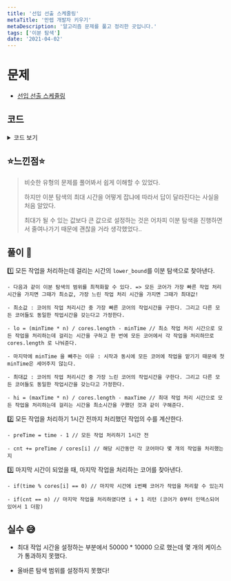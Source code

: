 ```yaml
---
title: '선입 선출 스케줄링'
metaTitle: '만렙 개발자 키우기'
metaDescription: '알고리즘 문제를 풀고 정리한 곳입니다.'
tags: ['이분 탐색']
date: '2021-04-02'
---
```


# 문제
- [선입 선출 스케줄링](https://programmers.co.kr/learn/courses/30/lessons/12920?language=java)

## 코드

<details><summary> 코드 보기 </summary>

``` java
class Solution {
    static int cores[], n;
    public int solution(int N, int[] Cores) {
        cores = Cores;
        n = N;

        // 시작부터 모든 코어에 배치시킬 수 있는 경우
        if(n <= cores.length) return N;

        int answer = 0, time = 0;
        int minTime = 987654321, maxTime = 0;
        for (int core : Cores) {
            minTime = Math.min(minTime, core);
            maxTime = Math.max(maxTime, core);
        }

        // 이분탐색 범위 최적화.
        int lo = (minTime * n) / cores.length - minTime;
        int hi = (maxTime * n) / cores.length - maxTime;
        while(lo <= hi){

            // 모든 작업을 처리하는데 걸리는 lower_bound
            int mid = (lo + hi) / 2;
            if(check(mid)) {
                hi = mid - 1;
                time = mid;
            }
            else lo = mid + 1;
        }

        // 모든 작업을 처리하는데 걸리는 시간에서 1시간 전의 상황에 몇 개까지 처리했는지 계산
        int cnt = cores.length, preTime = time - 1;
        for(int core : cores)
            cnt += (preTime) / core;

        // 마지막 시간이 되었을 때 몇 번째 코어에서 작업이 완료되는지 확인.
        for(int i = 0; i < cores.length; ++i){
            if(time % cores[i] == 0)
                cnt += 1;
            if(cnt == n){
                answer = i+1;
                break;
            }
        }
        return answer;
    }
    public boolean check(int value){
        int cnt = 0;
        for(int core: cores){
            cnt += (value/core);
        }
        return cnt >= n - cores.length;
    }
}
```
</details>

## ⭐️느낀점⭐️
> 비슷한 유형의 문제를 풀어봐서 쉽게 이해할 수 있었다.
> 
> 하지만 이분 탐색의 최대 시간을 어떻게 잡냐에 따라서 답이 달라진다는 사실을 처음 알았다.
> 
> 최대가 될 수 있는 값보다 큰 값으로 설정하는 것은 어차피 이분 탐색을 진행하면서 줄여나가기 때문에 괜찮을 거라 생각했었다..

## 풀이 📣

1️⃣ 모든 작업을 처리하는데 걸리는 시간의 `lower_bound`를 이분 탐색으로 찾아낸다.

    - 다음과 같이 이분 탐색의 범위를 최적화할 수 있다. => 모든 코어가 가장 빠른 작업 처리 시간을 가지면 그때가 최소값, 가장 느린 작업 처리 시간을 가지면 그때가 최대값!

    - 최소값 : 코어의 작업 처리시간 중 가장 빠른 코어의 작업시간을 구한다. 그리고 다른 모든 코어들도 동일한 작업시간을 갖는다고 가정한다.

    - lo = (minTime * n) / cores.length - minTime // 최소 작업 처리 시간으로 모든 작업을 처리하는데 걸리는 시간을 구하고 한 번에 모든 코어에서 각 작업을 처리하므로 cores.length 로 나눠준다.

    - 마지막에 minTime 을 빼주는 이유 : 시작과 동시에 모든 코어에 작업을 맡기기 때문에 첫 minTime은 세어주지 않는다.

    - 최대값 : 코어의 작업 처리시간 중 가장 느린 코어의 작업시간을 구한다. 그리고 다른 모든 코어들도 동일한 작업시간을 갖는다고 가정한다.

    - hi = (maxTime * n) / cores.length - maxTime // 최대 작업 처리 시간으로 모든 작업을 처리하는데 걸리는 시간을 최소시간을 구했던 것과 같이 구해준다.


2️⃣ 모든 작업을 처리하기 1시간 전까지 처리했던 작업의 수를 계산한다.

    - preTime = time - 1 // 모든 작업 처리하기 1시간 전

    - cnt += preTime / cores[i] // 해당 시간동안 각 코어마다 몇 개의 작업을 처리했는지 


3️⃣ 마지막 시간이 되었을 때, 마지막 작업을 처리하는 코어를 찾아낸다.

    - if(time % cores[i] == 0) // 마지막 시간에 i번째 코어가 작업을 처리할 수 있는지

    - if(cnt == n) // 마지막 작업을 처리하였다면 i + 1 리턴 (코어가 0부터 인덱스되어 있어서 1 더함)


## 실수 😅

- 최대 작업 시간을 설정하는 부분에서 50000 * 10000 으로 했는데 몇 개의 케이스가 통과하지 못했다.

- 올바른 탐색 범위를 설정하지 못했다!
